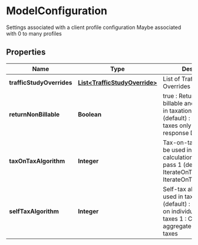 

# ModelConfiguration

Settings associated with a client profile configuration  Maybe associated with 0 to many profiles
## Properties

Name | Type | Description | Notes
------------ | ------------- | ------------- | -------------
**trafficStudyOverrides** | [**List&lt;TrafficStudyOverride&gt;**](TrafficStudyOverride.md) | List of Traffic Study Overrides |  [optional]
**returnNonBillable** | **Boolean** | true : Return both non-billable and billable taxes in taxation response  false (default) : Return billable taxes only in taxation response  Default: false |  [optional]
**taxOnTaxAlgorithm** | **Integer** | Tax-on-tax algorithm to be used in tax calculations  0 : Single pass  1 (default) : IterateOnTaxAmount  2 : IterateOnTaxableMeasure |  [optional]
**selfTaxAlgorithm** | **Integer** | Self-tax algorithm to be used in tax calculations  0 (default) : Calculate tax on individual self-taxing taxes  1 : Calculate tax on aggregate of self-taxing taxes |  [optional]



